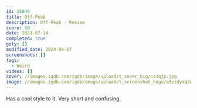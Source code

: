 ```yaml
---
id: 25849
title: Off-Peak
description: Off-Peak - Review
score: 50
date: 2021-07-14
completed: true
goty: []
modified_date: 2024-04-17
screenshots: []
tags:
  - Weird
videos: []
cover: //images.igdb.com/igdb/image/upload/t_cover_big/co3qjp.jpg
image: //images.igdb.com/igdb/image/upload/t_screenshot_huge/a3ezdyxq2eisfarfmpel.jpg
---
```

Has a cool style to it. Very short and confusing.